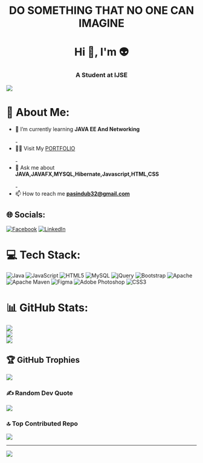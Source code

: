<h1 color="green" align="center">DO SOMETHING THAT NO ONE CAN IMAGINE</h1>
<h1 align="center">Hi 👋, I'm 👽</h1>
<h3 align="center">A Student at IJSE</h3>


<img src = "https://developers.giphy.com/branch/master/static/api-512d36c09662682717108a38bbb5c57d.gif">

# 💫 About Me:
- 🌱 I’m currently learning **JAVA EE And Networking**<br><br>-
- 👨‍💻 Visit My <a href="https://pasindusampath.github.io/My-Portfolio/">PORTFOLIO</a><br><br>-
- 💬 Ask me about **JAVA,JAVAFX,MYSQL,Hibernate,Javascript,HTML,CSS**<br><br>-
- 📫 How to reach me **pasindub32@gmail.com**<br>


## 🌐 Socials:
[![Facebook](https://img.shields.io/badge/Facebook-%231877F2.svg?logo=Facebook&logoColor=white)](https://facebook.com/PASINDU.T.B) [![LinkedIn](https://img.shields.io/badge/LinkedIn-%230077B5.svg?logo=linkedin&logoColor=white)](https://linkedin.com/in/pasindu-tb) 

# 💻 Tech Stack:
![Java](https://img.shields.io/badge/java-%23ED8B00.svg?style=for-the-badge&logo=java&logoColor=white) ![JavaScript](https://img.shields.io/badge/javascript-%23323330.svg?style=for-the-badge&logo=javascript&logoColor=%23F7DF1E) ![HTML5](https://img.shields.io/badge/html5-%23E34F26.svg?style=for-the-badge&logo=html5&logoColor=white) ![MySQL](https://img.shields.io/badge/mysql-%2300f.svg?style=for-the-badge&logo=mysql&logoColor=white) ![jQuery](https://img.shields.io/badge/jquery-%230769AD.svg?style=for-the-badge&logo=jquery&logoColor=white) ![Bootstrap](https://img.shields.io/badge/bootstrap-%23563D7C.svg?style=for-the-badge&logo=bootstrap&logoColor=white) ![Apache](https://img.shields.io/badge/apache-%23D42029.svg?style=for-the-badge&logo=apache&logoColor=white) ![Apache Maven](https://img.shields.io/badge/Apache%20Maven-C71A36?style=for-the-badge&logo=Apache%20Maven&logoColor=white) 	![Figma](https://img.shields.io/badge/figma-%23F24E1E.svg?style=for-the-badge&logo=figma&logoColor=white) ![Adobe Photoshop](https://img.shields.io/badge/adobephotoshop-%2331A8FF.svg?style=for-the-badge&logo=adobephotoshop&logoColor=white) ![CSS3](https://img.shields.io/badge/css3-%231572B6.svg?style=for-the-badge&logo=css3&logoColor=white)

# 📊 GitHub Stats:
![](https://github-readme-stats-sigma-five.vercel.app/api?username=pasindusampath&theme=dark&hide_border=false&include_all_commits=true&count_private=true)<br/>
![](https://github-readme-streak-stats.herokuapp.com/?user=pasindusampath&theme=dark&hide_border=false)<br/>
![](https://github-readme-stats-sigma-five.vercel.app/api/top-langs/?username=pasindusampath&theme=dark&hide_border=false&include_all_commits=true&count_private=true&layout=compact)

## 🏆 GitHub Trophies
![](https://github-profile-trophy.vercel.app/?username=pasindusampath&theme=onedark&no-frame=false&no-bg=true&margin-w=4)

### ✍️ Random Dev Quote
![](https://quotes-github-readme.vercel.app/api?type=horizontal&theme=radical)

### 🔝 Top Contributed Repo
![](https://github-contributor-stats.vercel.app/api?username=pasindusampath&limit=5&theme=dark&combine_all_yearly_contributions=true)

---
[![](https://visitcount.itsvg.in/api?id=pasindusampath&icon=0&color=0)](https://visitcount.itsvg.in)

